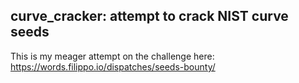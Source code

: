 ## curve_cracker: attempt to crack NIST curve seeds

This is my meager attempt on the challenge here:  https://words.filippo.io/dispatches/seeds-bounty/

